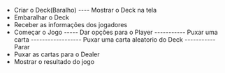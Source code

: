 - Criar o Deck(Baralho)
---- Mostrar o Deck na tela
- Embaralhar o Deck
- Receber as informações dos jogadores
- Começar o Jogo
----- Dar opções para o Player 
----------- Puxar uma carta
------------------ Puxar uma carta aleatorio do Deck
----------- Parar
- Puxar as cartas para o Dealer
- Mostrar o resultado do jogo
